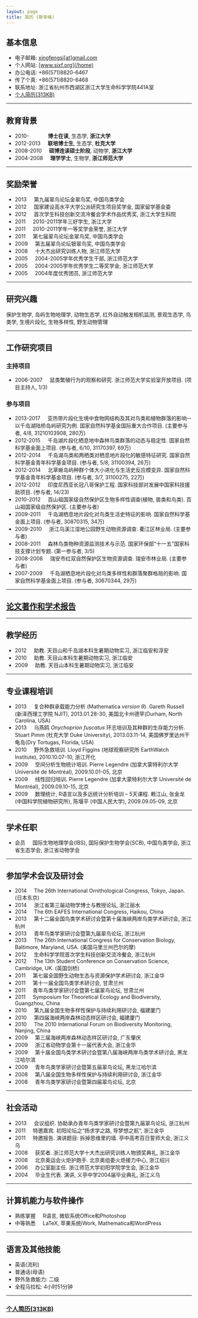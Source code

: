 ```yaml
---
layout: page
title: 简历 (斯幸峰)
---
```



## 基本信息


- 电子邮箱: [xingfengsi\[at\]gmail.com](mailto:xingfengsi@gmail.com) 
- 个人网站: [www.sixf.org](/home)
- 办公电话: +86(571)8820-6467
- 传了个真: +86(571)8820-6468
- 联系地址: 浙江省杭州市西湖区浙江大学生命科学学院441A室
- [个人简历(313KB)](http://sixf.org/files/others/cv_zh.pdf "下载完整简历")

-------

## 教育背景 


-   2010-    	          **博士在读**, 生态学, **浙江大学**
-   2012-2013     **联培博士生**, 生态学, **杜克大学**
-   2008-2010     **硕博连读硕士阶段**, 动物学, **浙江大学**
-   2004-2008     **理学学士**, 生物学, **浙江师范大学**

------------

## 奖励荣誉


-   2013     第九届翠鸟论坛金翠鸟奖, 中国鸟类学会
-   2012     国家建设高水平大学公派研究生项目奖学金, 国家留学基金委
-   2012     首次学生科技创新交流冷餐会学术作品优秀奖, 浙江大学生科院
-   2011     2010-2011学年三好学生, 浙江大学
-   2011     2010-2011学年一等奖学金荣誉, 浙江大学
-   2011     第七届翠鸟论坛金翠鸟奖, 中国鸟类学会
-   2009     第五届翠鸟论坛银翠鸟奖, 中国鸟类学会
-   2008     十大杰出研究训练人物, 浙江师范大学
-   2005     2004-2005学年优秀学生干部, 浙江师范大学
-   2005     2004-2005学年优秀学生二等奖学金, 浙江师范大学
-   2005     2004年度优秀团员, 浙江师范大学


--------

## 研究兴趣

保护生物学, 岛屿生物地理学, 动物生态学, 红外自动触发相机监测, 景观生态学, 鸟类学, 生境片段化, 生物多样性, 野生动物管理


------------

## 工作研究项目

### 主持项目

-   2006-2007     鼠类繁殖行为的观察和研究. 浙江师范大学实验室开放项目. (项目主持人, 1/3)

### 参与项目

-   2013-2017     亚热带片段化生境中食物网结构及其对鸟类和植物群落的影响--以千岛湖陆桥岛屿研究为例. 国家自然科学基金国际重大合作项目. (主要参与者, 4/8, 31210103908, 280万)
-   2012-2015     千岛湖片段化栖息地中森林鸟类群落的动态与稳定性. 国家自然科学基金面上项目. (参与者, 6/10, 31170397, 69万)
-   2012-2014     千岛湖鸟类和两栖类对栖息地片段化的敏感特征研究. 国家自然科学基金青年科学基金项目. (参与者, 5/8, 31100394, 26万)
-   2012-2014     北草蜥岛屿种群个体大小进化与生活史反应模变异. 国家自然科学基金青年科学基金项目. (参与者, 3/7, 31100275, 22万)
-   2012-2012     印度尼西亚长冠八哥保护工程. 国家科技部对发展中国家科技援助项目. (参与者, 14/23)
-   2010-2012     百山祖国家级自然保护区生物多样性调查(植物, 兽类和鸟类). 百山祖国家级自然保护区. (主要参与者)
-   2009-2011     千岛湖栖息地片段化对鸟类生活史特征的影响. 国家自然科学基金面上项目. (参与者, 30870315, 34万)
-   2009-2010     浙江乌溪江湿地公园野生动物资源调查. 衢江区林业局. (主要参与者)
-   2008-2011     森林鸟类物种资源监测技术与示范. 国家环保部“十一五”国家科技支撑计划专题. (第一参与者, 3/5)
-   2008-2008     瑞安市红双自然保护区生物资源调查. 瑞安市林业局. (主要参与者)
-   2007-2009     千岛湖栖息地片段化对鸟类多样性和群落聚群格局的影响. 国家自然科学基金面上项目. (参与者, 30670344, 29万)

-----

## [论文著作和学术报告](/cn/publication/ "点此查看我的论文报告")

-------

## 教学经历


-   2012     助教. 天目山和千岛湖本科生暑期动物实习, 浙江临安和淳安
-   2010     助教. 天目山本科生暑期动物实习, 浙江临安
-   2009     助教. 天目山本科生暑期动物实习, 浙江临安

--------


## 专业课程培训


-   2013     复合种群承载能力分析 (Mathematica *version 9*).  Gareth Russell (新泽西理工学院 NJIT), 2013.01.28-30, 美国北卡州德罕(Durham, North Carolina, USA)
-   2013     乌燕鸥 *Onychoprion fuscatus* 环志培训及其种群的生存能力分析.  Stuart Pimm (杜克大学 Duke University), 2013.03.11-14, 美国佛罗里达州干龟岛(Dry Tortugas, Florida, USA) 
-   2010     野外急救培训.  Lloyd Figgins (地球观察研究所 EarthWatch Institute), 2010.10.07-10, 浙江开化
-   2009     空间分析生物统计培训.  Pierre Legendre (加拿大蒙特利尔大学  Université de Montréal), 2009.10.01-05, 北京
-   2009     线性回归培训.  Pierre Legendre (加拿大蒙特利尔大学 Université de Montréal), 2009.09.10-15, 北京
-   2009     数理统计, R语言以及多远统计分析培训 – 5天课程.  赖江山, 张金龙 (中国科学院植物研究所), 陈堰平 (中国人民大学), 2009.09.05-09, 北京


--------------


## 学术任职

-   会员     国际生物地理学会(IBS), 国际保护生物学会(SCB), 中国鸟类学会, 浙江省生态学会, 浙江省动物学会

--------

## 参加学术会议及研讨会

-	2014     The 26th International Ornithological Congress, Tokyo, Japan. (日本东京)
-	2014     浙江省第三届动物学博士与教授论坛, 浙江丽水
-	2014     The 6th EAFES International Congress, Haikou, China
-	2013     第十二届全国鸟类学术研讨会暨第十届海峡两岸鸟类学术研讨会, 浙江杭州
-	2013     青年鸟类学家研讨会暨第九届翠鸟论坛, 浙江杭州
-   2013     The 26th International Congress for Conservation Biology, Baltimore, Maryland, USA. (美国马里兰州巴尔的摩)
-   2012     生命科学学院首次学生科技创新交流冷餐会, 浙江杭州
-   2012     The 13th Student Conference on Conservation Science, Cambridge, UK. (英国剑桥)
-   2011     第七届全国野生动物生态与资源保护学术研讨会, 浙江金华
-   2011     第十一届全国鸟类学术研讨会, 甘肃兰州
-   2011     青年鸟类学家研讨会暨第七届翠鸟论坛, 甘肃兰州
-   2011     Symposium for Theoretical Ecology and Biodiversity, Guangzhou, China
-   2010     第九届全国生物多样性保护与持续利用研讨会, 福建厦门
-   2010     第四届海峡两岸森林动态样区研讨会, 福建厦门
-   2010     The 2010 International Forum on Biodiversity Monitoring, Nanjing, China
-   2009     第三届海峡两岸森林动态样区研讨会, 广东肇庆
-   2009     浙江省动物学会第十一届代表大会, 浙江金华
-   2009     第十届全国鸟类学术研讨会暨第八届海峡两岸鸟类学术研讨会, 黑龙江哈尔滨
-   2009     青年鸟类学家研讨会暨第五届翠鸟论坛, 黑龙江哈尔滨
-   2008     第八届全国生物多样性保护与持续利用研讨会, 浙江金华
-   2008     青年鸟类学家研讨会暨第四届翠鸟论坛, 北京


----


## 社会活动

-   2013     会议组织. 协助承办青年鸟类学家研讨会暨第九届翠鸟论坛, 浙江杭州
-   2011     特邀嘉宾. 初阳论坛之“扬求学之路, 导梦想之航”, 浙江金华
-   2011     特邀报告. 演讲题目: 拆掉思维里的墙. 亭中高考百日誓师大会, 浙江义乌
-   2008     获奖者. 浙江师范大学十大杰出研究训练人物颁奖典礼, 浙江金华
-   2008     北京奥运会火炬护跑手. 北京奥组委火炬接力中心, 浙江绍兴
-   2006     办公室副主任. 浙江师范大学初阳学院学生会, 浙江金华
-   2004     毕业生代表. 演讲, 义亭中学2004届毕业典礼, 浙江义乌

----

## 计算机能力与软件操作

-   熟练掌握     R语言, 微软系统Office和Photoshop
-   中等熟悉     LaTeX, 苹果系统iWork, Mathematica和WordPress


--------------

## 语言及其他技能


-   英语(流利)
-   普通话(母语)
-   野外急救能力: 二级
-   全程马拉松: 4小时51分钟

---

### [个人简历(313KB)](http://sixf.org/files/others/cv_zh.pdf "下载完整简历")
